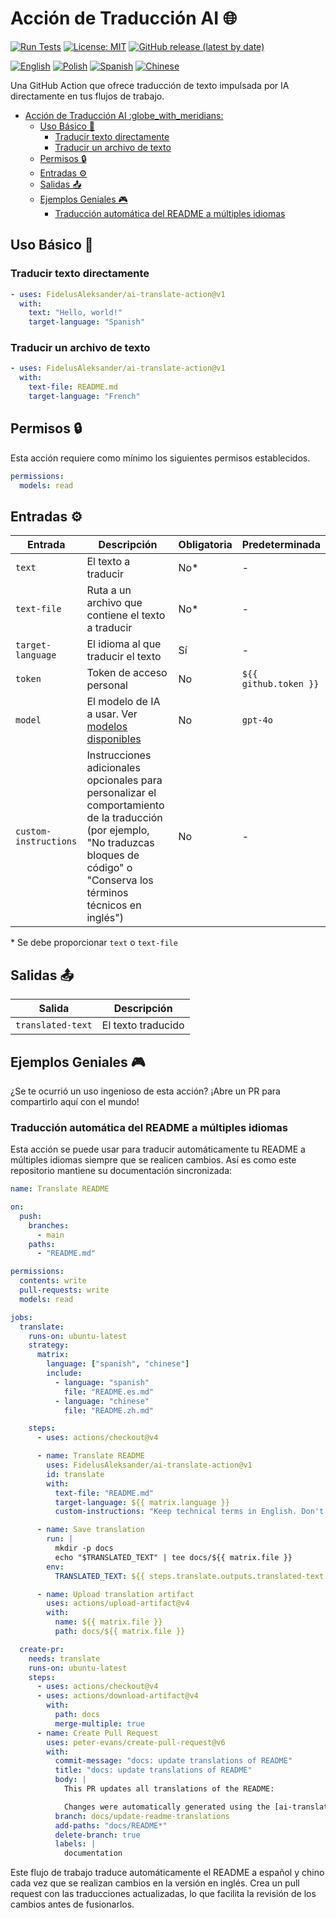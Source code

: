 # Acción de Traducción AI :globe_with_meridians:

[![Run Tests](https://github.com/FidelusAleksander/ai-translate-action/actions/workflows/test.yml/badge.svg)](https://github.com/FidelusAleksander/ai-translate-action/actions/workflows/test.yml)
[![License: MIT](https://img.shields.io/badge/License-MIT-yellow.svg)](https://opensource.org/licenses/MIT)
[![GitHub release (latest by date)](https://img.shields.io/github/v/release/FidelusAleksander/ai-translate-action)](https://github.com/FidelusAleksander/ai-translate-action/releases)

[![English](https://img.shields.io/badge/English-README.md-blue)](https://github.com/FidelusAleksander/ai-translate-action/blob/main/README.md) [![Polish](https://img.shields.io/badge/Polish-docs/README.pl.md-red)](https://github.com/FidelusAleksander/ai-translate-action/blob/main/docs/README.pl.md) [![Spanish](https://img.shields.io/badge/Spanish-docs/README.es.md-yellow)](https://github.com/FidelusAleksander/ai-translate-action/blob/main/docs/README.es.md) [![Chinese](https://img.shields.io/badge/Chinese-docs/README.zh.md-green)](https://github.com/FidelusAleksander/ai-translate-action/blob/main/docs/README.zh.md)

Una GitHub Action que ofrece traducción de texto impulsada por IA directamente en tus flujos de trabajo.

- [Acción de Traducción AI :globe\_with\_meridians:](#acción-de-traducción-ai-globe_with_meridians)
  - [Uso Básico 🚀](#uso-básico-)
    - [Traducir texto directamente](#traducir-texto-directamente)
    - [Traducir un archivo de texto](#traducir-un-archivo-de-texto)
  - [Permisos 🔒](#permisos-)
  - [Entradas ⚙️](#entradas-️)
  - [Salidas 📤](#salidas-)
  - [Ejemplos Geniales 🎮](#ejemplos-geniales-)
    - [Traducción automática del README a múltiples idiomas](#traducción-automática-del-readme-a-múltiples-idiomas)

## Uso Básico 🚀

### Traducir texto directamente

```yaml
- uses: FidelusAleksander/ai-translate-action@v1
  with:
    text: "Hello, world!"
    target-language: "Spanish"
```

### Traducir un archivo de texto

```yaml
- uses: FidelusAleksander/ai-translate-action@v1
  with:
    text-file: README.md
    target-language: "French"
```

## Permisos 🔒

Esta acción requiere como mínimo los siguientes permisos establecidos.

```yaml
permissions:
  models: read
```

## Entradas ⚙️

| Entrada | Descripción | Obligatoria | Predeterminada |
|---------|-------------|-------------|----------------|
| `text` | El texto a traducir | No* | - |
| `text-file` | Ruta a un archivo que contiene el texto a traducir | No* | - |
| `target-language` | El idioma al que traducir el texto | Sí | - |
| `token` | Token de acceso personal | No | `${{ github.token }}` |
| `model` | El modelo de IA a usar. Ver [modelos disponibles](https://github.com/marketplace?type=models) | No | `gpt-4o` |
| `custom-instructions` | Instrucciones adicionales opcionales para personalizar el comportamiento de la traducción (por ejemplo, "No traduzcas bloques de código" o "Conserva los términos técnicos en inglés") | No | - |

\* Se debe proporcionar `text` o `text-file`

## Salidas 📤

| Salida | Descripción |
|--------|-------------|
| `translated-text` | El texto traducido |

## Ejemplos Geniales 🎮

¿Se te ocurrió un uso ingenioso de esta acción? ¡Abre un PR para compartirlo aquí con el mundo!

### Traducción automática del README a múltiples idiomas

Esta acción se puede usar para traducir automáticamente tu README a múltiples idiomas siempre que se realicen cambios. Así es como este repositorio mantiene su documentación sincronizada:

```yaml
name: Translate README

on:
  push:
    branches:
      - main
    paths:
      - "README.md"

permissions:
  contents: write
  pull-requests: write
  models: read

jobs:
  translate:
    runs-on: ubuntu-latest
    strategy:
      matrix:
        language: ["spanish", "chinese"]
        include:
          - language: "spanish"
            file: "README.es.md"
          - language: "chinese"
            file: "README.zh.md"

    steps:
      - uses: actions/checkout@v4

      - name: Translate README
        uses: FidelusAleksander/ai-translate-action@v1
        id: translate
        with:
          text-file: "README.md"
          target-language: ${{ matrix.language }}
          custom-instructions: "Keep technical terms in English. Don't translate code blocks"

      - name: Save translation
        run: |
          mkdir -p docs
          echo "$TRANSLATED_TEXT" | tee docs/${{ matrix.file }}
        env:
          TRANSLATED_TEXT: ${{ steps.translate.outputs.translated-text }}

      - name: Upload translation artifact
        uses: actions/upload-artifact@v4
        with:
          name: ${{ matrix.file }}
          path: docs/${{ matrix.file }}

  create-pr:
    needs: translate
    runs-on: ubuntu-latest
    steps:
      - uses: actions/checkout@v4
      - uses: actions/download-artifact@v4
        with:
          path: docs
          merge-multiple: true
      - name: Create Pull Request
        uses: peter-evans/create-pull-request@v6
        with:
          commit-message: "docs: update translations of README"
          title: "docs: update translations of README"
          body: |
            This PR updates all translations of the README:

            Changes were automatically generated using the [ai-translate-action](https://github.com/FidelusAleksander/ai-translate-action) action.
          branch: docs/update-readme-translations
          add-paths: "docs/README*"
          delete-branch: true
          labels: |
            documentation
```

Este flujo de trabajo traduce automáticamente el README a español y chino cada vez que se realizan cambios en la versión en inglés. Crea un pull request con las traducciones actualizadas, lo que facilita la revisión de los cambios antes de fusionarlos.
